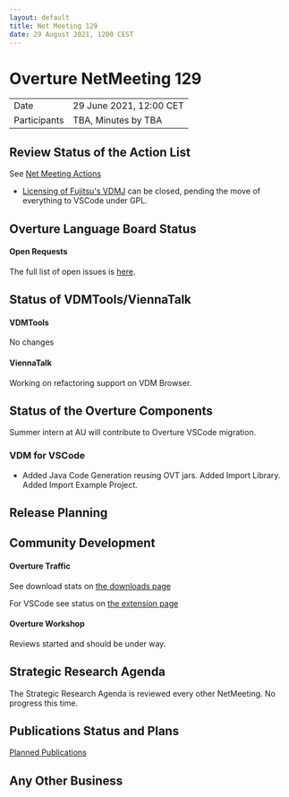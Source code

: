 ```yaml
---
layout: default
title: Net Meeting 129
date: 29 August 2021, 1200 CEST
---
```


<script src="https://code.jquery.com/jquery-1.11.1.min.js">
</script>
<script src="/javascripts/edit.js"></script>
<script>setEditButonNm();</script>

# Overture NetMeeting 129

|||
|---|---|
| Date | 29 June 2021, 12:00 CET |
| Participants | TBA, Minutes by TBA  |


## Review Status of the Action List

See [Net Meeting Actions](https://github.com/overturetool/overturetool.github.io/issues?q=is%3Aopen+is%3Aissue+label%3A%22action+net-meeting%22)

* [Licensing of Fujitsu's VDMJ](https://github.com/overturetool/overturetool.github.io/issues/32) can be closed, pending the move of everything to VSCode under GPL.


## Overture Language Board Status

#### Open Requests

The full list of open issues is [here](https://github.com/overturetool/language/issues).


## Status of VDMTools/ViennaTalk

#### VDMTools

No changes

#### ViennaTalk

Working on refactoring support on VDM Browser.

##  Status of the Overture Components

Summer intern at AU will contribute to Overture VSCode migration.

### VDM for VSCode

* Added Java Code Generation reusing OVT jars. Added Import Library. Added Import Example Project. 

##  Release Planning


##  Community Development

#### Overture Traffic

See download stats on [the downloads page](https://www.overturetool.org/download/)

For VSCode see status on [the extension page](https://marketplace.visualstudio.com/items?itemName=jonaskrask.vdm-vscode)

#### Overture Workshop

Reviews started and should be under way.

##  Strategic Research Agenda

The Strategic Research Agenda is reviewed every other NetMeeting. No progress this time.


##  Publications Status and Plans

[Planned Publications](https://www.overturetool.org/publications/PlannedPublications.html)

##  Any Other Business



